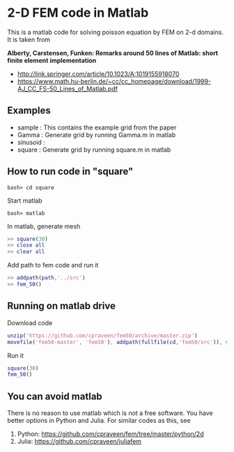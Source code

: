 # 2-D FEM code in Matlab

This is a matlab code for solving poisson equation by FEM on 2-d domains. It is taken from

**Alberty, Carstensen, Funken: Remarks around 50 lines of Matlab: short finite element implementation**

* http://link.springer.com/article/10.1023/A:1019155918070
* https://www.math.hu-berlin.de/~cc/cc_homepage/download/1999-AJ_CC_FS-50_Lines_of_Matlab.pdf

## Examples

* sample   : This contains the example grid from the paper
* Gamma    : Generate grid by running Gamma.m in matlab
* sinusoid :
* square   : Generate grid by running square.m in matlab

## How to run code in "square"

```shell
bash> cd square
```

Start matlab

```shell
bash> matlab
```

In matlab, generate mesh

```matlab
>> square(30)
>> close all
>> clear all
```

Add path to fem code and run it

```matlab
>> addpath(path,'../src')
>> fem_50()
```

## Running on matlab drive

Download code

```matlab
unzip('https://github.com/cpraveen/fem50/archive/master.zip')
movefile('fem50-master', 'fem50'), addpath(fullfile(cd,'fem50/src')), savepath
```

Run it

```matlab
square(30)
fem_50()
```

## You can avoid matlab

There is no reason to use matlab which is not a free software. You have better options in Python and Julia. For similar codes as this, see

1. Python: https://github.com/cpraveen/fem/tree/master/python/2d
1. Julia: https://github.com/cpraveen/juliafem
